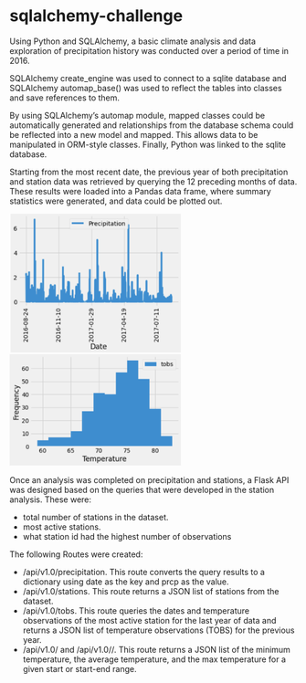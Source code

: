 # sqlalchemy-challenge

Using Python and SQLAlchemy, a basic climate analysis and data exploration of precipitation history was conducted over a period of time in 2016.  

SQLAlchemy create_engine was used to connect to a sqlite database and SQLAlchemy automap_base() was used to reflect the tables into classes and save references to them.  

By using SQLAlchemy’s automap module, mapped classes could be automatically generated and relationships from the database schema could be reflected into a new model and mapped.  This allows data to be manipulated in ORM-style classes.  Finally, Python was linked to the sqlite database.  

Starting from the most recent date, the previous year of both precipitation and station data was retrieved by querying the 12 preceding months of data.  These results were loaded into a Pandas data frame, where summary statistics were generated, and data could be plotted out.

<p float="left" text-align="center">
  <img src="images/precip_hist.png" width="300" />
  <img src="images/temp_hist.png" width="300" /> 
</p>

Once an analysis was completed on precipitation and stations, a Flask API was designed based on the queries that were developed in the station analysis.  These were:

- total number of stations in the dataset.
- most active stations.
- what station id had the highest number of observations

The following Routes were created:
- /api/v1.0/precipitation.  This route converts the query results to a dictionary using date as the key and prcp as the value.
- /api/v1.0/stations.  This route returns a JSON list of stations from the dataset.
- /api/v1.0/tobs.  This route queries the dates and temperature observations of the most active station for the last year of data and returns a JSON list of temperature observations (TOBS) for the previous year.
- /api/v1.0/<start> and /api/v1.0/<start>/<end>.  This route returns a JSON list of the minimum temperature, the average temperature, and the max temperature for a given start or start-end range.

